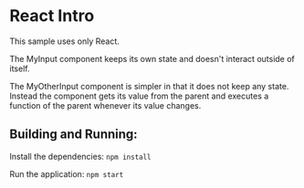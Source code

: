 React Intro
===========

This sample uses only React.

The MyInput component keeps its own state and doesn't interact outside of itself.

The MyOtherInput component is simpler in that it does not keep any state.  Instead
the component gets its value from the parent and executes a function of the parent
whenever its value changes.

Building and Running:
---------------------
Install the dependencies:
  `npm install`

Run the application:
  `npm start`  
